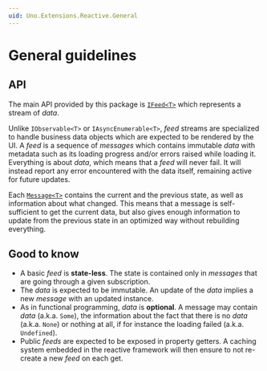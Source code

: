 ```yaml
---
uid: Uno.Extensions.Reactive.General
---
```

# General guidelines

## API
The main API provided by this package is [`IFeed<T>`](https://github.com/unoplatform/uno.extensions/blob/main/src/Uno.Extensions.Reactive/Core/IFeed.cs) which represents a stream of _data_.

Unlike `IObservable<T>` or `IAsyncEnumerable<T>`, _feed_ streams are specialized to handle business data objects which are expected to be rendered by the UI.
A _feed_ is a sequence of _messages_ which contains immutable _data_ with metadata such as its loading progress and/or errors raised while loading it.
Everything is about _data_, which means that a _feed_ will never fail. It will instead report any error encountered with the data itself, remaining active for future updates.

Each [`Message<T>`](https://github.com/unoplatform/uno.extensions/blob/main/src/Uno.Extensions.Reactive/Core/Message.cs) contains the current and the previous state, as well as information about what changed.
This means that a message is self-sufficient to get the current data, but also gives enough information to update from the previous state in an optimized way without rebuilding everything.

## Good to know

* A basic _feed_ is **state-less**. The state is contained only in _messages_ that are going through a given subscription.
* The _data_ is expected to be immutable. An update of the _data_ implies a new _message_ with an updated instance.
* As in functional programming, _data_ is **optional**. A message may contain _data_ (a.k.a. `Some`), the information about the fact that there is no _data_ (a.k.a. `None`) or nothing at all, if for instance the loading failed (a.k.a. `Undefined`).
* Public _feeds_ are expected to be exposed in property getters. A caching system embedded in the reactive framework will then ensure to not re-create a new _feed_ on each get.
